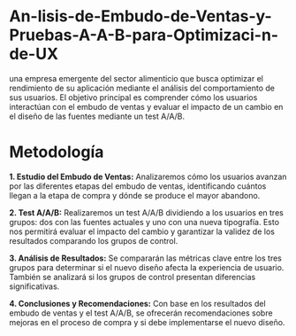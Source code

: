# An-lisis-de-Embudo-de-Ventas-y-Pruebas-A-A-B-para-Optimizaci-n-de-UX

 una empresa emergente del sector alimenticio que busca optimizar el rendimiento de su aplicación mediante el análisis del comportamiento de sus usuarios. El objetivo principal es comprender cómo los usuarios interactúan con el embudo de ventas y evaluar el impacto de un cambio en el diseño de las fuentes mediante un test A/A/B.

# Metodología

 **1. Estudio del Embudo de Ventas:**
Analizaremos cómo los usuarios avanzan por las diferentes etapas del embudo de ventas, identificando cuántos llegan a la etapa de compra y dónde se produce el mayor abandono.

**2. Test A/A/B:**
Realizaremos un test A/A/B dividiendo a los usuarios en tres grupos: dos con las fuentes actuales y uno con una nueva tipografía. Esto nos permitirá evaluar el impacto del cambio y garantizar la validez de los resultados comparando los grupos de control.

**3. Análisis de Resultados:**
Se compararán las métricas clave entre los tres grupos para determinar si el nuevo diseño afecta la experiencia de usuario. También se analizará si los grupos de control presentan diferencias significativas.

**4. Conclusiones y Recomendaciones:**
Con base en los resultados del embudo de ventas y el test A/A/B, se ofrecerán recomendaciones sobre mejoras en el proceso de compra y si debe implementarse el nuevo diseño.
